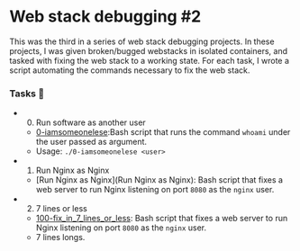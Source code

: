 # Web stack debugging #2

This was the third in a series of web stack debugging projects. In these projects, I was given broken/bugged webstacks in isolated containers, and tasked with fixing the web stack to a working state. For each task, I wrote a script automating the commands necessary to fix the web stack.

### Tasks 📃

- 0. Run software as another user
  - [0-iamsomeonelese](0-iamsomeonelese):Bash script that runs the command `whoami` under  the user passed as argument.
  - Usage: `./0-iamsomeonelese <user>`

- 1. Run Nginx as Nginx
  - [Run Nginx as Nginx](Run Nginx as Nginx): Bash script that fixes a web server to run Nginx listening on port `8080` as the `nginx` user.

- 2. 7 lines or less
  - [100-fix_in_7_lines_or_less](100-fix_in_7_lines_or_less): Bash script that fixes a web server to run Nginx listening on port `8080` as the `nginx` user.
  - 7 lines longs.
